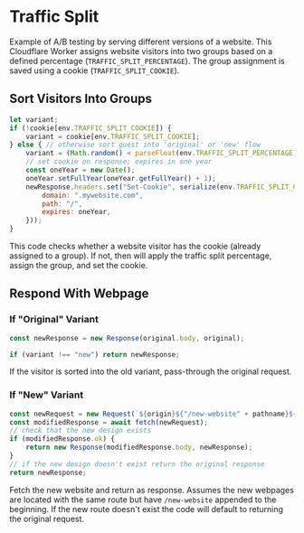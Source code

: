 # Traffic Split

Example of A/B testing by serving different versions of a website. This Cloudflare Worker assigns website visitors into two groups based on a defined percentage (`TRAFFIC_SPLIT_PERCENTAGE`). The group assignment is saved using a cookie (`TRAFFIC_SPLIT_COOKIE`).

## Sort Visitors Into Groups
```js
let variant;
if (!cookie[env.TRAFFIC_SPLIT_COOKIE]) {
    variant = cookie[env.TRAFFIC_SPLIT_COOKIE];
} else { // otherwise sort guest into 'original' or 'new' flow
    variant = (Math.random() < parseFloat(env.TRAFFIC_SPLIT_PERCENTAGE)) ? "new" : "original";
    // set cookie on response; expires in one year
    const oneYear = new Date();
    oneYear.setFullYear(oneYear.getFullYear() + 1);
    newResponse.headers.set("Set-Cookie", serialize(env.TRAFFIC_SPLIT_COOKIE, variant, {
        domain: ".mywebsite.com",
        path: "/",
        expires: oneYear,
    }));
}
```
This code checks whether a website visitor has the cookie (already assigned to a group). If not, then will apply the traffic split percentage, assign the group, and set the cookie.

## Respond With Webpage

### If "Original" Variant
```js
const newResponse = new Response(original.body, original);

if (variant !== "new") return newResponse;
```

If the visitor is sorted into the old variant, pass-through the original request.

### If "New" Variant
```js
const newRequest = new Request(`${origin}${"/new-website" + pathname}${Array.from(searchParams).length > 0 ? "?" + searchParams.toString() : ""}`, request);
const modifiedResponse = await fetch(newRequest);
// check that the new design exists
if (modifiedResponse.ok) {
    return new Response(modifiedResponse.body, newResponse);
}
// if the new design doesn't exist return the original response
return newResponse;
```

Fetch the new website and return as response. Assumes the new webpages are located with the same route but have `/new-website` appended to the beginning. If the new route doesn't exist the code will default to returning the original request.
